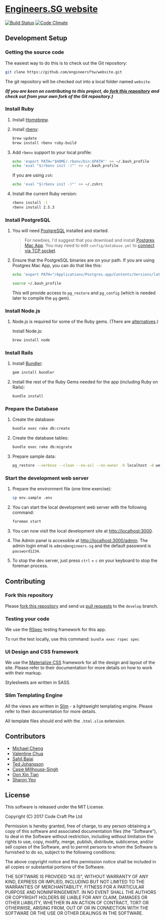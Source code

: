 # [Engineers.SG website](https://engineers.sg/)

[![Build Status](https://travis-ci.org/engineersftw/website.svg?branch=develop)](https://travis-ci.org/engineersftw/website)
[![Code Climate](https://codeclimate.com/github/engineersftw/website/badges/gpa.svg)](https://codeclimate.com/github/engineersftw/website)

## Development Setup

### Getting the source code

The easiest way to do this is to check out the Git repository:

```bash
git clone https://github.com/engineersftw/website.git
```

The git repository will be checked out into a local folder named `website`.

***(If you are keen on contributing to this project, do [fork this repository](https://help.github.com/articles/fork-a-repo/) and check out from your own fork of the Git repository.)***

### Install Ruby

1. Install [Homebrew](http://brew.sh).

2. Install [rbenv](https://github.com/rbenv/rbenv):

    ```bash
    brew update
    brew install rbenv ruby-build
    ```

3. Add `rbenv` support to your local profile:

    ```bash
    echo 'export PATH="$HOME/.rbenv/bin:$PATH"' >> ~/.bash_profile
    echo 'eval "$(rbenv init -)"' >> ~/.bash_profile
    ```

    If you are using `zsh`:

    ```bash
    echo 'eval "$(rbenv init -)"' >> ~/.zshrc
    ```

3. Install the current Ruby version:

    ```bash
    rbenv install -l
    rbenv install 2.5.3
    ```

### Install PostgreSQL

1. You will need [PostgreSQL](http://www.postgresql.org) installed and started.

    > For newbies, I'd suggest that you download and install [Postgres Mac App](http://postgresapp.com). You may need to edit `config/database.yml` to [connect via TCP socket](http://postgresapp.com/documentation/configuration-ruby.html).

2. Ensure that the PostgreSQL binaries are on your path.  If you are using Postgres Mac App, you can do that like this:

    ```bash
    echo 'export PATH="/Applications/Postgres.app/Contents/Versions/latest/bin:$PATH"' >> ~/.bash_profile

    source ~/.bash_profile
    ```

    This will provide access to `pg_restore` and `pg_config` (which is needed later to compile the `pg` gem).

### Install Node.js

1. Node.js is required for some of the Ruby gems. (There are [alternatives](https://github.com/sstephenson/execjs).)

    Install Node.js:

    ```bash
    brew install node
    ```

### Install Rails

1. Install [Bundler](http://bundler.io/):

    ```bash
    gem install bundler
    ```

2. Install the rest of the Ruby Gems needed for the app (including Ruby on Rails):

    ```bash
    bundle install
    ```

### Prepare the Database


1. Create the database:

    ```bash
    bundle exec rake db:create
    ```

2. Create the database tables:

    ```bash
    bundle exec rake db:migrate
    ```

3. Prepare sample data:

    ```bash
    pg_restore --verbose --clean --no-acl --no-owner -h localhost -d website_development db/snapshot.dump
    ```

### Start the development web server

1. Prepare the environment file (one time exercise):

    ```bash
    cp env.sample .env
    ```

2. You can start the local development web server with the following command:

    ```bash
    foreman start
    ```

3. You can now visit the local development site at [http://localhost:3000](http://localhost:3000).

4. The Admin panel is accessible at [http://localhost:3000/admin](http://localhost:3000/admin). The admin login email is `admin@engineers.sg` and the default password is `password1234`.

5. To stop the dev server, just press `ctrl` + `c` on your keyboard to stop the foreman process.

## Contributing

### Fork this repository

Please [fork this repository](https://help.github.com/articles/fork-a-repo/) and send us [pull requests](https://help.github.com/articles/using-pull-requests/) to the `develop` branch.

### Testing your code

We use the [RSpec](http://rspec.info) testing framework for this app.

To run the test locally, use this command: `bundle exec rspec spec`

### UI Design and CSS framework

We use the [Materialize CSS](http://materializecss.com) framework for all the design and layout of the site. Please refer to their documentation for more details on how to work with their markup.

Stylesheets are written in SASS.

### Slim Templating Engine

All the views are written in [Slim](http://slim-lang.com) - a lightweight templating engine. Please refer to their documentation for more details.

All template files should end with the `.html.slim` extension.

## Contributors

- [Michael Cheng](https://github.com/miccheng)
- [Valentine Chua](https://github.com/valentine)
- [Sahil Bajaj](https://github.com/spinningarrow)
- [Ted Johansson](https://github.com/drenmi)
- [Casie Millhouse-Singh](https://github.com/casielane)
- [Oon Xin Tian](https://github.com/oxtian)
- [Sharon Yeo](https://github.com/codingsharon)

## License

This software is released under the MIT License.

Copyright (C) 2017 Code Craft Pte Ltd

Permission is hereby granted, free of charge, to any person obtaining a copy of this software and associated documentation files (the "Software"), to deal in the Software without restriction, including without limitation the rights to use, copy, modify, merge, publish, distribute, sublicense, and/or sell copies of the Software, and to permit persons to whom the Software is furnished to do so, subject to the following conditions:

The above copyright notice and this permission notice shall be included in all copies or substantial portions of the Software.

THE SOFTWARE IS PROVIDED "AS IS", WITHOUT WARRANTY OF ANY KIND, EXPRESS OR IMPLIED, INCLUDING BUT NOT LIMITED TO THE WARRANTIES OF MERCHANTABILITY, FITNESS FOR A PARTICULAR PURPOSE AND NONINFRINGEMENT. IN NO EVENT SHALL THE AUTHORS OR COPYRIGHT HOLDERS BE LIABLE FOR ANY CLAIM, DAMAGES OR OTHER LIABILITY, WHETHER IN AN ACTION OF CONTRACT, TORT OR OTHERWISE, ARISING FROM, OUT OF OR IN CONNECTION WITH THE SOFTWARE OR THE USE OR OTHER DEALINGS IN THE SOFTWARE.
